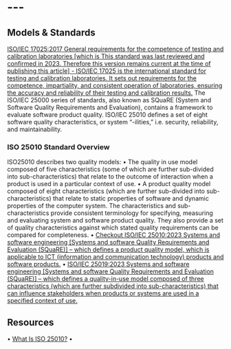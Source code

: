# ---

## Models & Standards

[ISO/IEC 17025:2017 General requirements for the competence of testing and calibration laboratories [which is This standard was last reviewed and confirmed in 2023. Therefore this version remains current at the time of publishing this article] - ISO/IEC 17025 is the international standard for testing and calibration laboratories. It sets out requirements for the competence, impartiality, and consistent operation of laboratories, ensuring the accuracy and reliability of their testing and calibration results.]( https://www.iso.org/standard/66912.html)
The ISO/IEC 25000 series of standards, also known as SQuaRE (System and Software Quality Requirements and Evaluation), contains a framework to evaluate software product quality. ISO/IEC 25010 defines a set of eight software quality characteristics, or system “-ilities,” i.e. security, reliability, and maintainability.

### ISO 25010 Standard Overview

ISO25010 describes two quality models:
•	The quality in use model composed of five characteristics (some of which are further sub-divided into sub-characteristics) that relate to the outcome of interaction when a product is used in a particular context of use.
•	A product quality model composed of eight characteristics (which are further sub-divided into sub-characteristics) that relate to static properties of software and dynamic properties of the computer system.
The characteristics and sub-characteristics provide consistent terminology for specifying, measuring and evaluating system and software product quality. They also provide a set of quality characteristics against which stated quality requirements can be compared for completeness.
•	[Checkout ISO/IEC 25010:2023 Systems and software engineering [Systems and software Quality Requirements and Evaluation (SQuaRE)] – which defines a product quality model, which is applicable to ICT (information and communication technology) products and software products.]( https://www.iso.org/standard/78176.html)
•	[ISO/IEC 25019:2023 Systems and software engineering [Systems and software Quality Requirements and Evaluation (SQuaRE)] – which defines a quality-in-use model composed of three characteristics (which are further subdivided into sub-characteristics) that can influence stakeholders when products or systems are used in a specified context of use.]( https://www.iso.org/standard/78177.html)
## Resources
•	[What Is ISO 25010?]( https://www.perforce.com/blog/qac/what-is-iso-25010)
•	

